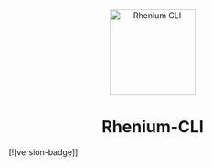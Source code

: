 <div align="center">
  <a href="https://github.com/Kurzdor/rhenium-cli" target="_blank" rel="noopener noreferrer"><img width="150" alt="Rhenium CLI" title="Rhenium CLI" src="https://github.com/Kurzdor/rhenium-cli/blob/master/media/Logo.png"></a>
  <h1>Rhenium-CLI</h1>
</div>
[![version-badge]]

<br />

[version-badge]: https://img.shields.io/badge/version-v1.0.0--alpha.0-brightgreen.svg
